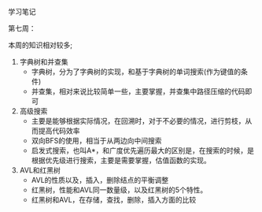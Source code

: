 学习笔记

第七周：

本周的知识相对较多;

1. 字典树和并查集
   - 字典树，分为了字典树的实现，和基于字典树的单词搜索(作为键值的条件)
   - 并查集，相对来说比较简单一些，主要掌握，并查集中路径压缩的代码即可
2. 高级搜索
   - 主要是能够根据实际情况，在回溯时，对于不必要的情况，进行剪枝，从而提高代码效率
   - 双向BFS的使用，相当于从两边向中间搜索
   - 启发式搜索，也叫A*，和广度优先遍历最大的区别是，在搜索的时候，是根据优先级进行搜索，主要是需要掌握，估值函数的实现。
3. AVL和红黑树
   - AVL的性质以及，插入，删除结点的平衡调整
   - 红黑树，性能和AVL同一数量级，以及红黑树的5个特性。
   - 红黑树和AVL，在存储，查找，删除，插入方面的比较